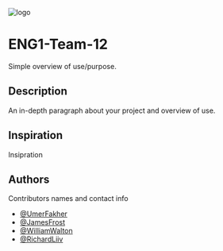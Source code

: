 ![logo](https://github.com/wpw503/ENG1-Team-12/blob/main/res/logo_t.png?raw=true)

# ENG1-Team-12

Simple overview of use/purpose.

## Description

An in-depth paragraph about your project and overview of use.


## Inspiration

Insipration

## Authors

Contributors names and contact info

* [@UmerFakher](https://github.com/UmerFakher)
* [@JamesFrost](https://github.com/Fritzbox2000)
* [@WilliamWalton](https://github.com/wpw503)
* [@RichardLiiv](https://github.com/sumsare)
